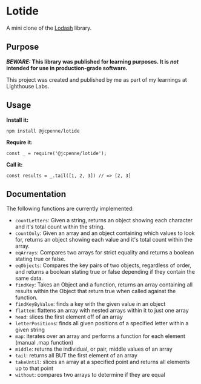 # Lotide

A mini clone of the [Lodash](https://lodash.com) library.

## Purpose

**_BEWARE:_ This library was published for learning purposes. It is _not_ intended for use in production-grade software.**

This project was created and published by me as part of my learnings at Lighthouse Labs.

## Usage

**Install it:**

`npm install @jcpenne/lotide`

**Require it:**

`const _ = require('@jcpenne/lotide');`

**Call it:**

`const results = _.tail([1, 2, 3]) // => [2, 3]`

## Documentation

The following functions are currently implemented:

- `countLetters`: Given a string, returns an object showing each character and it's total count within the string.
- `countOnly`: Given an array and an object containing which values to look for, returns an object showing each value and it's total count within the array.
- `eqArrays`: Compares two arrays for strict equality and returns a boolean stating true or false.
- `eqObjects`: Compares the key pairs of two objects, regardless of order, and returns a boolean stating true or false depending if they contain the same data.
- `findKey`: Takes an Object and a function, returns an array containing all results within the Object that return true when called against the function.
- `findKeyByValue`: finds a key with the given value in an object
- `flatten`: flattens an array with nested arrays within it to just one array
- `head`: slices the first element off of an array
- `letterPositions`:  finds all given positions of a specified letter within a given string
- `map`: iterates over an array and performs a function for each element (manual .map function)
- `middle`: returns the individual, or pair, middle values of an array
- `tail`: returns all BUT the first element of an array
- `takeUntil`: slices an array at a specified point and returns all elements up to that point
- `without`: compares two arrays to determine if they are equal
